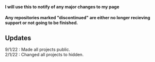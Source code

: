 #### I will use this to notify of any major changes to my page
#### Any repositories marked "discontinued" are either no longer recieving support or not going to be finished.


## Updates 

9/1/22 : Made all projects public.<br/>
2/1/22 : Changed all projects to hidden.
